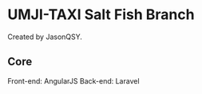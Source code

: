 # UMJI-TAXI Salt Fish Branch

Created by JasonQSY.

## Core

Front-end: AngularJS
Back-end: Laravel
